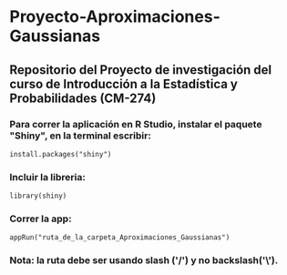 # Proyecto-Aproximaciones-Gaussianas
## Repositorio del Proyecto de investigación del curso de Introducción a la Estadística y Probabilidades (CM-274)

### Para correr la aplicación en R Studio, instalar el paquete "Shiny", en la terminal escribir:
```[R]
install.packages("shiny")
```
### Incluir la libreria:
```[R]
library(shiny)
```
### Correr la app:
```[R]
appRun("ruta_de_la_carpeta_Aproximaciones_Gaussianas")
```
### Nota: la ruta debe ser usando slash ('/') y no backslash('\\').

